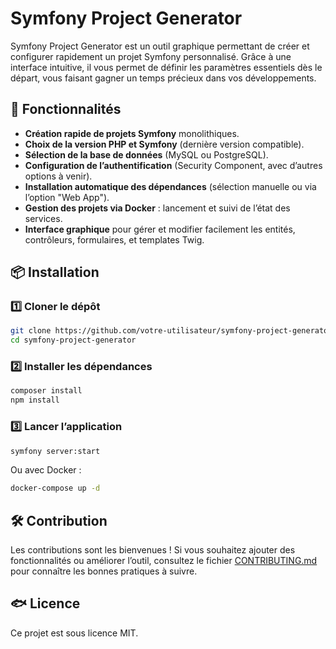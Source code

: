 # Symfony Project Generator

Symfony Project Generator est un outil graphique permettant de créer et configurer rapidement un projet Symfony personnalisé. Grâce à une interface intuitive, il vous permet de définir les paramètres essentiels dès le départ, vous faisant gagner un temps précieux dans vos développements.

## 🚀 Fonctionnalités
- **Création rapide de projets Symfony** monolithiques.
- **Choix de la version PHP et Symfony** (dernière version compatible).
- **Sélection de la base de données** (MySQL ou PostgreSQL).
- **Configuration de l’authentification** (Security Component, avec d’autres options à venir).
- **Installation automatique des dépendances** (sélection manuelle ou via l’option "Web App").
- **Gestion des projets via Docker** : lancement et suivi de l’état des services.
- **Interface graphique** pour gérer et modifier facilement les entités, contrôleurs, formulaires, et templates Twig.

## 📦 Installation

### 1️⃣ Cloner le dépôt
```bash
git clone https://github.com/votre-utilisateur/symfony-project-generator.git
cd symfony-project-generator
```

### 2️⃣ Installer les dépendances
```bash
composer install
npm install
```

### 3️⃣ Lancer l’application
```bash
symfony server:start
```
Ou avec Docker :
```bash
docker-compose up -d
```

## 🛠 Contribution
Les contributions sont les bienvenues ! Si vous souhaitez ajouter des fonctionnalités ou améliorer l’outil, consultez le fichier [CONTRIBUTING.md](CONTRIBUTING.md) pour connaître les bonnes pratiques à suivre.

## 🐟 Licence
Ce projet est sous licence MIT.

